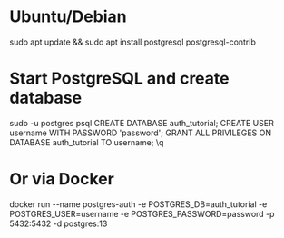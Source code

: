 # Ubuntu/Debian
sudo apt update && sudo apt install postgresql postgresql-contrib

# Start PostgreSQL and create database
sudo -u postgres psql
CREATE DATABASE auth_tutorial;
CREATE USER username WITH PASSWORD 'password';
GRANT ALL PRIVILEGES ON DATABASE auth_tutorial TO username;
\q

# Or via Docker
docker run --name postgres-auth -e POSTGRES_DB=auth_tutorial -e POSTGRES_USER=username -e POSTGRES_PASSWORD=password -p 5432:5432 -d postgres:13